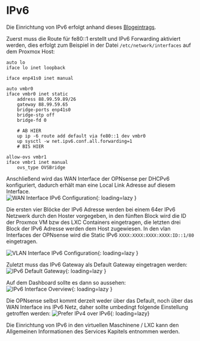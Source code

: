 # IPv6
Die Einrichtung von IPv6 erfolgt anhand dieses [Blogeintrags](https://dominicpratt.de/hetzner-und-proxmox-ipv6-mit-router-vm-nutzen/).

Zuerst muss die Route für fe80::1 erstellt und IPv6 Forwarding aktiviert werden, dies erfolgt zum Beispiel in der Datei `/etc/network/interfaces` auf dem Proxmox Host:
```shell
auto lo
iface lo inet loopback

iface enp41s0 inet manual

auto vmbr0
iface vmbr0 inet static
	address 88.99.59.89/26
	gateway 88.99.59.65
	bridge-ports enp41s0
	bridge-stp off
	bridge-fd 0
    
    # AB HIER
    up ip -6 route add default via fe80::1 dev vmbr0
	up sysctl -w net.ipv6.conf.all.forwarding=1
    # BIS HIER

allow-ovs vmbr1
iface vmbr1 inet manual
	ovs_type OVSBridge

```

Anschließend wird das WAN Interface der OPNsense per DHCPv6 konfiguriert, dadurch erhält man eine Local Link Adresse auf diesem Interface.  
![WAN Interface IPv6 Configuration](../img/setup/ipv6/OPNsense_IPv6_Interfaces.png?raw=true){: loading=lazy }

Die ersten vier Blöcke der IPv6 Adresse werden bei einem 64er IPv6 Netzwerk durch den Hoster vorgegeben, in den fünften Block wird die ID der Proxmox VM bzw des LXC Containers eingetragen, die letzten drei Block der IPv6 Adresse werden dem Host zugewiesen. In den vlan Interfaces der OPNsense wird die Static IPv6 `XXXX:XXXX:XXXX:XXXX:ID::1/80` eingetragen.

![VLAN Interface IPv6 Configuration](../img/setup/ipv6/OPNsense_IPv6_Interfaces.png?raw=true){: loading=lazy }

Zuletzt muss das IPv6 Gateway als Default Gateway eingetragen werden:  
![IPv6 Default Gateway](../img/setup/ipv6/OPNsense_IPv6_Gateway.png?raw=true){: loading=lazy }

Auf dem Dashboard sollte es dann so aussehen:  
![IPv6 Interface Overview](../img/setup/ipv6/OPNsense_IPv6_Overview.png?raw=true){: loading=lazy }

Die OPNsense selbst kommt derzeit weder über das Default, noch über das WAN Interface ins IPv6 Netz, daher sollte umbedingt folgende Einstellung getroffen werden:
![Prefer IPv4 over IPv6](../img/setup/ipv6/OPNsense_PreferIPv4.png?raw=true){: loading=lazy}

Die Einrichtung von IPv6 in den virtuellen Maschinene / LXC kann den Allgemeinen Informationen des Services Kapitels entnommen werden.
